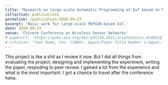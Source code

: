 ```yaml
---
title: "Research on large-scale Automatic Programming of IoT based on MSP430 Micro-controller."
collection: publications
permalink: /publication/2020-09-23
excerpt: 'Basic work for large-scale MSP430-based IoT.'
date: 2020-09-23
venue: 'Chinese Conference on Wireless Sensor Networks'
# paperurl: 'https://pubs.acs.org/doi/pdf/10.1021/acsphotonics.0c00218'
# citation: 'Your Name, You. (2009). &quot;Paper Title Number 1.&quot; <i>Journal 1</i>. 1(1).'
---
```


This project is like a shit as I review it now. But I did all things from evaluating the project, designing and implementing the experiment, writing the paper, respoding to peer review. I gained a lot from the experience and what is the most important: I got a chance to travel after the conference haha.

<!-- [Download paper here](https://pubs.acs.org/doi/pdf/10.1021/acsphotonics.0c00218) -->
